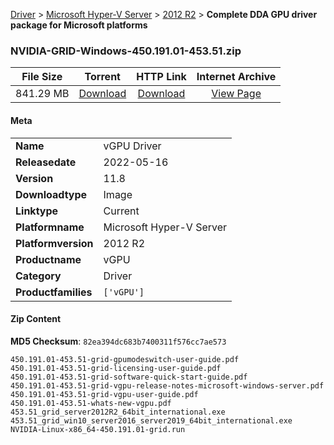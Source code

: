 
[Driver](/README.md)  >  [Microsoft Hyper-V Server](/index/Driver/Microsoft_Hyper-V_Server.md)  >  [2012 R2](/index/Driver/Microsoft_Hyper-V_Server/2012_R2.md)  >  **Complete DDA GPU driver package for Microsoft platforms**


### NVIDIA-GRID-Windows-450.191.01-453.51.zip

| **File Size** | **Torrent**  | **HTTP Link** | **Internet Archive** |
|:-------------:|:------------:|:-------------:|:--------------------:|
| 841.29 MB |  [Download](https://archive.org/download/nvgpu_NVIDIA-GRID-Windows-450.191.01-453.51.zip_is8c83wl/nvgpu_NVIDIA-GRID-Windows-450.191.01-453.51.zip_is8c83wl_archive.torrent)       | [Download](https://archive.org/compress/nvgpu_NVIDIA-GRID-Windows-450.191.01-453.51.zip_is8c83wl) | [View Page](https://archive.org/details/nvgpu_NVIDIA-GRID-Windows-450.191.01-453.51.zip_is8c83wl)       |

#### Meta

<table>
<tr><td><strong>Name</strong></td><td>vGPU Driver</td></tr>
<tr><td><strong>Releasedate</strong></td><td>2022-05-16</td></tr>
<tr><td><strong>Version</strong></td><td>11.8</td></tr>
<tr><td><strong>Downloadtype</strong></td><td>Image</td></tr>
<tr><td><strong>Linktype</strong></td><td>Current</td></tr>
<tr><td><strong>Platformname</strong></td><td>Microsoft Hyper-V Server</td></tr>
<tr><td><strong>Platformversion</strong></td><td>2012 R2</td></tr>
<tr><td><strong>Productname</strong></td><td>vGPU</td></tr>
<tr><td><strong>Category</strong></td><td>Driver</td></tr>
<tr><td><strong>Productfamilies</strong></td><td><code>['vGPU']</code></td></tr>
</table>

#### Zip Content

**MD5 Checksum**: `82ea394dc683b7400311f576cc7ae573`

```text
450.191.01-453.51-grid-gpumodeswitch-user-guide.pdf
450.191.01-453.51-grid-licensing-user-guide.pdf
450.191.01-453.51-grid-software-quick-start-guide.pdf
450.191.01-453.51-grid-vgpu-release-notes-microsoft-windows-server.pdf
450.191.01-453.51-grid-vgpu-user-guide.pdf
450.191.01-453.51-whats-new-vgpu.pdf
453.51_grid_server2012R2_64bit_international.exe
453.51_grid_win10_server2016_server2019_64bit_international.exe
NVIDIA-Linux-x86_64-450.191.01-grid.run
```